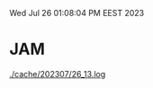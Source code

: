 Wed Jul 26 01:08:04 PM EEST 2023
# JAM
<a href='./cache/202307/26_13.log'>./cache/202307/26_13.log</a>
